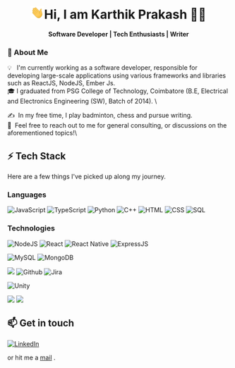 
 <h1 align="center"><img src="https://raw.githubusercontent.com/ABSphreak/ABSphreak/master/gifs/Hi.gif" width="30px">Hi, I am Karthik Prakash 👨‍💻 </h1>

<div align="center"><strong >Software Developer | Tech Enthusiasts | Writer</strong> </div>

### 🚀 About Me 
💡 &nbsp; I'm currently working as a software developer, responsible for developing large-scale applications using various frameworks and libraries such as ReactJS, NodeJS, Ember Js.  \
🎓&nbsp;I graduated from PSG College of Technology, Coimbatore (B.E, Electrical and Electronics Engineering (SW), Batch of 2014).  \
<!-- 🌱 &nbsp;I'm a prospective Meng Student, looking to expand my knowledge on ML, Software Management and Testing.\ -->
✍️ &nbsp;In my free time, I play badminton, chess and pursue writing.\
💬 &nbsp;Feel free to reach out to me for general consulting, or discussions on the aforementioned topics!\
<!-- 📄 &nbsp;You can check my [Resume](https://drive.google.com/file/d/1CqJoOAelUgnIOMNHqZAlMxR0F3nRoJuo/view?usp=sharing) for more details about work experience. -->
## ⚡ Tech Stack

Here are a few things I've picked up along my journey.

### Languages

  ![JavaScript](https://img.shields.io/badge/JavaScript-F7DF1E?style=for-the-badge&logo=javascript&logoColor=black) ![TypeScript](https://img.shields.io/badge/TypeScript-007ACC?style=for-the-badge&logo=typescript&logoColor=white) ![Python](https://img.shields.io/badge/-Python-000?style=for-the-badge&logo=python) ![C++](https://img.shields.io/badge/c++-%2300599C.svg?style=for-the-badge&logo=c%2B%2B&logoColor=white)  ![HTML](https://img.shields.io/badge/HTML5-E34F26?style=for-the-badge&logo=html5&logoColor=white) ![CSS](https://img.shields.io/badge/CSS-239120?&style=for-the-badge&logo=css3&logoColor=white) ![SQL](https://img.shields.io/badge/-SQL-000?style=for-the-badge&logo=MySQL&logoColor=4479A1)  
<!-- ![C#](https://img.shields.io/badge/c%23-%23239120.svg?style=for-the-badge&logo=c-sharp&logoColor=white) -->
  
### Technologies

 ![NodeJS](https://img.shields.io/badge/Node.js-43853D?style=for-the-badge&logo=node.js&logoColor=white) ![React](https://img.shields.io/badge/react-%2320232a.svg?style=for-the-badge&logo=react&logoColor=%2361DAFB) ![React Native](https://img.shields.io/badge/react_native-%2320232a.svg?style=for-the-badge&logo=react&logoColor=%2361DAFB) ![ExpressJS](https://img.shields.io/badge/Express.js-404D59?style=for-the-badge) 

 ![MySQL](https://img.shields.io/badge/MySQL-00000F?style=for-the-badge&logo=mysql&logoColor=white) ![MongoDB](https://img.shields.io/badge/MongoDB-4EA94B?style=for-the-badge&logo=mongodb&logoColor=white)

 ![](https://img.shields.io/badge/git%20-%23F05033.svg?&style=for-the-badge&logo=git&logoColor=white)  ![Github](https://img.shields.io/badge/github%20-%23121011.svg?&style=for-the-badge&logo=github&logoColor=white) ![Jira](https://img.shields.io/badge/-Jira-000?&style=for-the-badge&logo=Jira-Software&logoColor=0052CC)
 
 ![Unity](https://img.shields.io/badge/unity-%23000000.svg?style=for-the-badge&logo=unity&logoColor=white)
 
 ![](https://img.shields.io/badge/-Raspberry%20Pi-C51A4A?style=for-the-badge&logo=Raspberry-Pi) ![](https://img.shields.io/badge/-Arduino-00979D?style=for-the-badge&logo=Arduino&logoColor=white)

## 📫 Get in touch
[![LinkedIn](https://img.shields.io/badge/LinkedIn-0077B5?style=for-the-badge&logo=linkedin&logoColor=white)](https://in.linkedin.com/in/karthik-prakash-s)


 or hit me a [mail](mailto:karthiksiva1997@gmail.com) .





 
